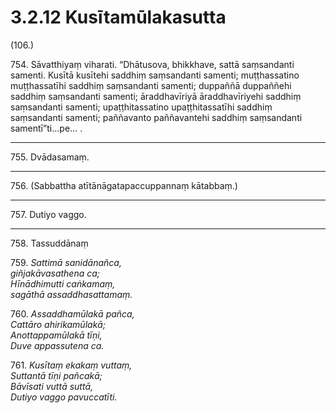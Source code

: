 # 3.2.12 Kusītamūlakasutta

(106.)

754\. Sāvatthiyaṃ viharati. “Dhātusova, bhikkhave, sattā saṃsandanti samenti. Kusītā kusītehi saddhiṃ saṃsandanti samenti; muṭṭhassatino muṭṭhassatīhi saddhiṃ saṃsandanti samenti; duppaññā duppaññehi saddhiṃ saṃsandanti samenti; āraddhavīriyā āraddhavīriyehi saddhiṃ saṃsandanti samenti; upaṭṭhitassatino upaṭṭhitassatīhi saddhiṃ saṃsandanti samenti; paññavanto paññavantehi saddhiṃ saṃsandanti samentī”ti…pe… .

---

755\. Dvādasamaṃ.

---

756\. (Sabbattha atītānāgatapaccuppannaṃ kātabbaṃ.)

---

757\. Dutiyo vaggo.

---

758\. Tassuddānaṃ

759\. _Sattimā sanidānañca,_  
_giñjakāvasathena ca;_  
_Hīnādhimutti caṅkamaṃ,_  
_sagāthā assaddhasattamaṃ._  

760\. _Assaddhamūlakā pañca,_  
_Cattāro ahirikamūlakā;_  
_Anottappamūlakā tīṇi,_  
_Duve appassutena ca._  

761\. _Kusītaṃ ekakaṃ vuttaṃ,_  
_Suttantā tīṇi pañcakā;_  
_Bāvīsati vuttā suttā,_  
_Dutiyo vaggo pavuccatīti._
